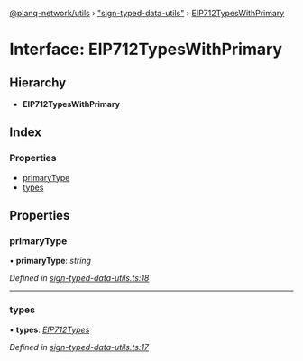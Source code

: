 [@planq-network/utils](../README.md) › ["sign-typed-data-utils"](../modules/_sign_typed_data_utils_.md) › [EIP712TypesWithPrimary](_sign_typed_data_utils_.eip712typeswithprimary.md)

# Interface: EIP712TypesWithPrimary

## Hierarchy

* **EIP712TypesWithPrimary**

## Index

### Properties

* [primaryType](_sign_typed_data_utils_.eip712typeswithprimary.md#primarytype)
* [types](_sign_typed_data_utils_.eip712typeswithprimary.md#types)

## Properties

###  primaryType

• **primaryType**: *string*

*Defined in [sign-typed-data-utils.ts:18](https://github.com/planq-network/planq-sdk/blob/master/packages/sdk/utils/src/sign-typed-data-utils.ts#L18)*

___

###  types

• **types**: *[EIP712Types](_sign_typed_data_utils_.eip712types.md)*

*Defined in [sign-typed-data-utils.ts:17](https://github.com/planq-network/planq-sdk/blob/master/packages/sdk/utils/src/sign-typed-data-utils.ts#L17)*
